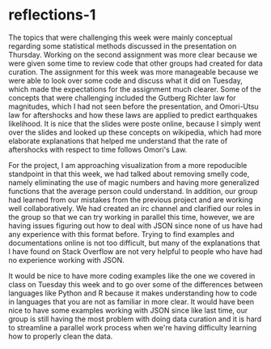 reflections-1
=============

The topics that were challenging this week were mainly conceptual regarding some statistical methods discussed in 
the presentation on Thursday. Working on the second assignment was more clear because we were given some time to review
code that other groups had created for data curation. The assignment for this week was more manageable because we were
able to look over some code and discuss what it did on Tuesday, which made the expectations for the assignment much
clearer. Some of the concepts that were challenging included the Gutberg Richter law for magnitudes, which I had not seen
before the presentation, and Omori-Utsu law for aftershocks and how these laws are applied to predict earthquakes 
likelihood. It is nice that the slides were poste online, because I simply went over the slides and looked up these
concepts on wikipedia, which had more elaborate explanations that helped me understand that the rate of aftershocks with
respect to time follows Omori's Law.

For the project, I am approaching visualization from a more repoducible standpoint in that this week, we had talked about
removing smelly code, namely eliminating the use of magic numbers and having more generalized functions that the average
person could understand. In addition, our group had learned from our mistakes from the previous project and are working
well collaboratively. We had created an irc channel and clarified our roles in the group so that we can try working in 
parallel this time, however, we are having issues figuring out how to deal with JSON since none of us have had any experience
with this format before. Trying to find examples and documentations online is not too difficult, but many of the explanations
that I have found on Stack Overflow are not very helpful to people who have had no experience working with JSON.

It would be nice to have more coding examples like the one we covered in class on Tuesday this week and to go over some
of the differences between languages like Python and R because it makes understanding how to code in languages that you
are not as familiar in more clear. It would have been nice to have some examples working with JSON since like last time,
our group is still having the most problem with doing data curation and it is hard to streamline a parallel work process
when we're having difficulty learning how to properly clean the data.
